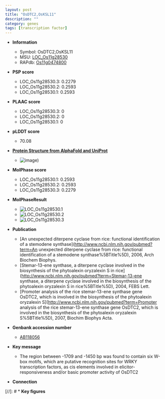```yaml
---
layout: post
title: "OsDTC2,OsKSL11"
description: ""
category: genes
tags: [transcription factor]
---
```


* **Information**  
    + Symbol: OsDTC2,OsKSL11  
    + MSU: [LOC_Os11g28530](http://rice.plantbiology.msu.edu/cgi-bin/ORF_infopage.cgi?orf=LOC_Os11g28530)  
    + RAPdb: [Os11g0474800](http://rapdb.dna.affrc.go.jp/viewer/gbrowse_details/irgsp1?name=Os11g0474800)  

* **PSP score**  
    + LOC_Os11g28530.3: 0.2279 
    + LOC_Os11g28530.2: 0.2593 
    + LOC_Os11g28530.1: 0.2593 

* **PLAAC score**  
    + LOC_Os11g28530.3: 0 
    + LOC_Os11g28530.2: 0 
    + LOC_Os11g28530.1: 0 

* **pLDDT score**
    + 70.08

* **[Protein Structure from AlphaFold and UniProt](https://www.uniprot.org/uniprotkb/A0A0P0Y2B2/entry#structure)**
    + ![image](https://ricepsp.github.io/images/A/AF-A0A0P0Y2B2-F1.png))

* **MolPhase score**
    + LOC_Os11g28530.1: 0.2593
    + LOC_Os11g28530.2: 0.2593
    + LOC_Os11g28530.3: 0.2279

* **MolPhaseResult**
    + ![LOC_Os11g28530.1](https://ricepsp.github.io/pictures/LOC_Os11g/LOC_Os11g28530.1.png)
    + ![LOC_Os11g28530.2](https://ricepsp.github.io/pictures/LOC_Os11g/LOC_Os11g28530.2.png)
    + ![LOC_Os11g28530.3](https://ricepsp.github.io/pictures/LOC_Os11g/LOC_Os11g28530.3.png)

* **Publication**  
    + [An unexpected diterpene cyclase from rice: functional identification of a stemodene synthase](http://www.ncbi.nlm.nih.gov/pubmed?term=An unexpected diterpene cyclase from rice: functional identification of a stemodene synthase%5BTitle%5D), 2006, Arch Biochem Biophys.
    + [Stemar-13-ene synthase, a diterpene cyclase involved in the biosynthesis of the phytoalexin oryzalexin S in rice](http://www.ncbi.nlm.nih.gov/pubmed?term=Stemar-13-ene synthase, a diterpene cyclase involved in the biosynthesis of the phytoalexin oryzalexin S in rice%5BTitle%5D), 2004, FEBS Lett.
    + [Promoter analysis of the rice stemar-13-ene synthase gene OsDTC2, which is involved in the biosynthesis of the phytoalexin oryzalexin S](http://www.ncbi.nlm.nih.gov/pubmed?term=Promoter analysis of the rice stemar-13-ene synthase gene OsDTC2, which is involved in the biosynthesis of the phytoalexin oryzalexin S%5BTitle%5D), 2007, Biochim Biophys Acta.

* **Genbank accession number**  
    + [AB118056](http://www.ncbi.nlm.nih.gov/nuccore/AB118056)

* **Key message**  
    + The region between -1709 and -1450 bp was found to contain six W-box motifs, which are putative recognition sites for WRKY transcription factors, as cis elements involved in elicitor-responsiveness and/or basic promoter activity of OsDTC2

* **Connection**  

[//]: # * **Key figures**  



